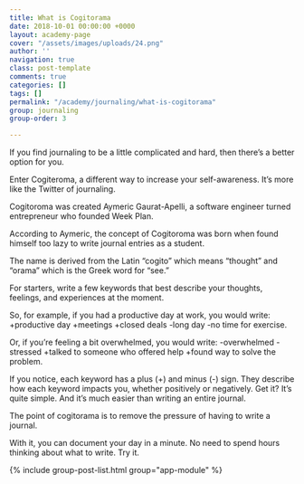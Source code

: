 ```yaml
---
title: What is Cogitorama
date: 2018-10-01 00:00:00 +0000
layout: academy-page
cover: "/assets/images/uploads/24.png"
author: ''
navigation: true
class: post-template
comments: true
categories: []
tags: []
permalink: "/academy/journaling/what-is-cogitorama"
group: journaling
group-order: 3

---
```

If you find journaling to be a little complicated and hard, then there’s a better option for you.

Enter Cogiteroma, a different way to increase your self-awareness. It’s more like the Twitter of journaling.

Cogitoroma was created Aymeric Gaurat-Apelli, a software engineer turned entrepreneur who founded Week Plan.

According to Aymeric, the concept of Cogitoroma was born when found himself too lazy to write journal entries as a student.

The name is derived from the Latin “cogito” which means “thought” and “orama” which is the Greek word for “see.”

For starters, write a few keywords that best describe your thoughts, feelings, and experiences at the moment.

So, for example, if you had a productive day at work, you would write: +productive day +meetings +closed deals -long day -no time for exercise.

Or, if you’re feeling a bit overwhelmed, you would write: -overwhelmed -stressed +talked to someone who offered help +found way to solve the problem.

If you notice, each keyword has a plus (+) and minus (-) sign. They describe how each keyword impacts you, whether positively or negatively. Get it? It’s quite simple. And it’s much easier than writing an entire journal.

The point of cogitorama is to remove the pressure of having to write a journal.

With it, you can document your day in a minute. No need to spend hours thinking about what to write. Try it.

<div class='post-feed'>

{% include group-post-list.html group="app-module" %}

</div>